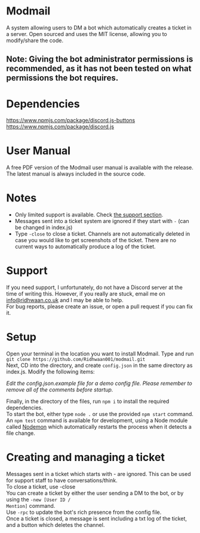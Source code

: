 # Modmail

A system allowing users to DM a bot which automatically creates a ticket in a server.
Open sourced and uses the MIT license, allowing you to modify/share the code.

## Note: Giving the bot administrator permissions is recommended, as it has not been tested on what permissions the bot requires.

# Dependencies

https://www.npmjs.com/package/discord.js-buttons <br>
https://www.npmjs.com/package/discord.js <br>

# User Manual

A free PDF version of the Modmail user manual is available with the release.<br>
The latest manual is always included in the source code.

# Notes

- Only limited support is available. Check [the support section](#support). <br>
- Messages sent into a ticket system are ignored if they start with `-` (can be changed in index.js) <br>
- Type `-close` to close a ticket. Channels are not automatically deleted in case you would like to get screenshots of the ticket. There are no current ways to automatically produce a log of the ticket.

# Support

If you need support, I unfortunately, do not have a Discord server at the time of writing this. However, if you really are stuck, email me on [info@ridhwaan.co.uk](mailto:info@ridhwaan.co.uk) and I may be able to help. <br>
For bug reports, please create an issue, or open a pull request if you can fix it.

# Setup

Open your terminal in the location you want to install Modmail.
Type and run
`git clone https://github.com/Ridhwaan001/modmail.git`<br>
Next, CD into the directory, and create `config.json` in the same directory as index.js. Modify the following items:<br>

<i>Edit the config.json.example file for a demo config file. Please remember to remove all of the comments before startup.</i><br>

Finally, in the directory of the files, run `npm i` to install the required dependencies.<br>
To start the bot, either type `node .` or use the provided `npm start` command.<br>
An `npm test` command is available for development, using a Node module called [Nodemon](https://npmjs.org/package/nodemon) which automatically restarts the process when it detects a file change.

# Creating and managing a ticket

Messages sent in a ticket which starts with - are ignored. This can be used for support staff to have conversations/think.
<br>To close a ticket, use -close
<br>You can create a ticket by either the user sending a DM to the bot, or by using the <code>-new [User ID / Mention]</code> command.
<br>Use <code>-rpc</code> to update the bot's rich presence from the config file.
<br>Once a ticket is closed, a message is sent including a txt log of the ticket, and a button which deletes the channel.
